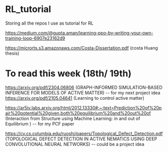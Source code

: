 # RL_tutorial
Storing all the repos I use as tutorial for RL

https://medium.com/@gupta.aman/learning-ppo-by-writing-your-own-training-loop-6907e23162d9
 
https://microrts.s3.amazonaws.com/Costa-Dissertation.pdf (costa Huang thesis)

# To read this week (18th/ 19th)
https://arxiv.org/pdf/2304.06806 (GRAPH-INFORMED SIMULATION-BASED INFERENCE
FOR MODELS OF ACTIVE MATTER) -- for my next project idea
https://arxiv.org/pdf/2105.04641 (Learning to control active matter)

https://ar5iv.labs.arxiv.org/html/2012.13330#:~:text=Prediction%20of%20pair%20potential%20given,both%20equilibrium%20and%20out%20of (Interaction from Structure using Machine Learning: in and out of Equilibrium
)  -- for my PCF paper

https://cv.cs.columbia.edu/ruoshi/papers/Topological_Defect_Detection.pdf (TOPOLOGICAL DEFECT DETECTION IN ACTIVE NEMATICS USING DEEP CONVOLUTIONAL NEURAL NETWORKS) -- could be a project idea
